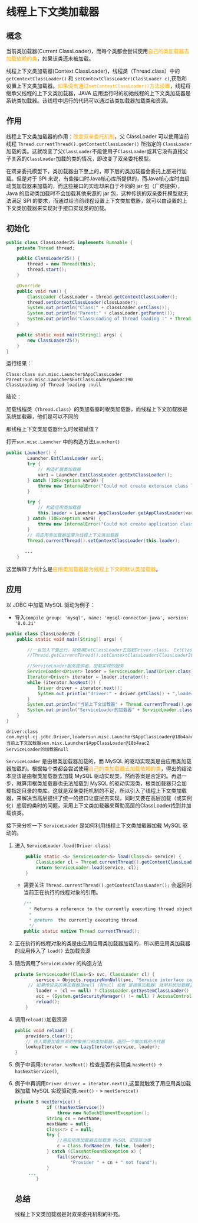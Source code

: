 # 线程上下文类加载器

## 概念

当前类加载器(Current ClassLoader)，而每个类都会尝试使用<font color='orange'>自己的类加载器去加载依赖的类</font>，如果该类还未被加载。

线程上下文类加载器(Context ClassLoader)，线程类（Thread.class）中的`getContextClassLoader()` 和 `setContextClassLoader(ClassLoader c)`,获取和设置上下文类加载器。<font color='orange'>如果没有通过`setContextClassLoader()`方法设置</font>，线程将继承父线程的上下文类加载器，JAVA 应用运行时的初始线程的上下文类加载器是系统类加载器。该线程中运行的代码可以通过该类加载器加载类和资源。

## 作用

线程上下文类加载器的作用：<font color='orange'>改变双亲委托机制</font>，父 ClassLoader 可以使用当前线程 `Thread.currentThread().getContextClassLoader()` 所指定的 `ClassLoader `加载的类。这就改变了父`ClassLoader`不能使用子`ClassLoader`或其它没有直接父子关系的`ClassLoader`加载的类的情况，即改变了双亲委托模型。

在双亲委托模型下，类加载器由下至上的，即下层的类加载器会委托上层进行加载。但是对于 SPI 来说，有些接口时Java核心库所提供的，而Java核心库时由启动类加载器来加载的，而这些接口的实现却来自于不同的 jar 包（厂商提供），Java 的启动类加载时不会加载其他来源的 jar 包，这种传统的双亲委托模型就无法满足 SPI 的要求，而通过给当前线程设置上下文类加载器，就可以由设置的上下文类加载器来实现对于接口实现类的加载。

## 初始化

```java
public class ClassLoader25 implements Runnable {
    private Thread thread;

    public ClassLoader25() {
        thread = new Thread(this);
        thread.start();
    }

    @Override
    public void run() {
        ClassLoader classLoader = thread.getContextClassLoader();
        thread.setContextClassLoader(classLoader);
        System.out.println("Class:" + classLoader.getClass());
        System.out.println("Parent:" + classLoader.getParent());
        System.out.println("ClassLoading of Thread loading :" + Thread.class.getClassLoader());
    }

    public static void main(String[] args) {
        new ClassLoader25();
    }
}
```

运行结果：

```log
Class:class sun.misc.Launcher$AppClassLoader
Parent:sun.misc.Launcher$ExtClassLoader@54e0c190
ClassLoading of Thread loading :null
```

结论：

加载线程类（`Thread.class`）的类加载器时根类加载器，而线程上下文加载器是系统加载器，他们是可以不同的

那线程上下文类加载器什么时候被赋值？

打开`sun.misc.Launcher` 中的构造方法`Launcher()`

```java
public Launcher() {
        Launcher.ExtClassLoader var1;
        try {
            // 构造扩展类加载器
            var1 = Launcher.ExtClassLoader.getExtClassLoader();
        } catch (IOException var10) {
            throw new InternalError("Could not create extension class loader", var10);
        }

        try {
            // 构造应用类加载器
            this.loader = Launcher.AppClassLoader.getAppClassLoader(var1);
        } catch (IOException var9) {
            throw new InternalError("Could not create application class loader", var9);
        }
	    // 将应用类加载器设置为线程上下文类加载器
        Thread.currentThread().setContextClassLoader(this.loader);
    
       ...
    }
```

这里解释了为什么是<font color='orange'>应用类加载器是为线程上下文的默认类加载器</font>。

## 应用

以 JDBC 中加载 MySQL 驱动为例子：

- 导入`compile group: 'mysql', name: 'mysql-connector-java', version: '8.0.21'`

```java
public class ClassLoader26 {
    public static void main(String[] args) {

        //一旦加入下面此行，将使用ExtClassLoader去加载Driver.class， ExtClassLoader不会去加载classpath，因此无法找到MySql的相关驱动。
        //Thread.getCurrentThread().setContextClassLoader(ClassLoader26.class.getClassLoader().parent());

        //ServiceLoader服务提供者，加载实现的服务
        ServiceLoader<Driver> loader = ServiceLoader.load(Driver.class);
        Iterator<Driver> iterator = loader.iterator();
        while (iterator.hasNext()) {
            Driver driver = iterator.next();
            System.out.println("driver:" + driver.getClass() + ",loader" + driver.getClass().getClassLoader());
        }
        System.out.println("当前上下文加载器" + Thread.currentThread().getContextClassLoader());
        System.out.println("ServiceLoader的加载器" + ServiceLoader.class.getClassLoader());
    }
}
```

```log
driver:class com.mysql.cj.jdbc.Driver,loadersun.misc.Launcher$AppClassLoader@18b4aac2
当前上下文加载器sun.misc.Launcher$AppClassLoader@18b4aac2
ServiceLoader的加载器null
```

`ServiceLoader` 是由根类加载器加载的，而 MySQL 的驱动实现类是由应用类加载器加载的。根据每个类都会尝试使用<font color='orange'>自己的类加载器去加载依赖的类</font>，得出的结论本应该是由根类加载器去加载 MySQL 驱动实现类，然而答案是否定的。再退一步，就算用根类加载器也无法加载到 MySQL 的驱动实现类，根类加载器只会加载指定目录的类库。这就是双亲委托机制的不足，所以引入了线程上下文类加载器，来解决当高层提供了统一的接口让底层去实现，同时又要在高层加载（或实例化）底层的类时的问题，采用上下文类加载器来帮助高层的ClassLoader找到并加载该类。

接下来分析一下 `ServiceLoader` 是如何利用线程上下文类加载器加载 MySQL 驱动的。

1. 进入 `ServiceLoader.load(Driver.class)` 

   ```java
       public static <S> ServiceLoader<S> load(Class<S> service) {
           ClassLoader cl = Thread.currentThread().getContextClassLoader();
           return ServiceLoader.load(service, cl);
       }
   ```

   - 需要关注 `Thread.currentThread().getContextClassLoader();` 会返回对当前正在执行的线程对象的引用。

     ```java
     /**
       * Returns a reference to the currently executing thread object.
       *
       * @return  the currently executing thread.
       */
     public static native Thread currentThread();
     ```

2. 正在执行的线程对象的类是由应用应用类加载器加载的，所以把应用类加载器的应用传入了 `load()` 去加载资源

3. 随后调用了`ServiceLoader` 的构造方法

   ```java
   private ServiceLoader(Class<S> svc, ClassLoader cl) {
           service = Objects.requireNonNull(svc, "Service interface cannot be null");
       	// 如果传进来的类加载器是null（有null 或者 是根类加载器）就用系统加载器去替换
           loader = (cl == null) ? ClassLoader.getSystemClassLoader() : cl;
           acc = (System.getSecurityManager() != null) ? AccessController.getContext() : null;
           reload();
       }
   ```

4. 调用`reload()`加载资源

   ```java
   public void reload() {
       providers.clear();
       // 传入需要加载资源的抽象接口和类加载器，返回一个懒加载的迭代器
       lookupIterator = new LazyIterator(service, loader);
   }
   ```

5. 例子中调用`iterator.hasNext()` 检查是否有实现类.`hasNext()` -> `hasNextService()`,

6. 例子中再调用`Driver driver = iterator.next()`,这里就触发了用应用类加载器加载 MySQL 实现驱动类.`next()` - > `nextService()`

   ```java
   private S nextService() {
               if (!hasNextService())
                   throw new NoSuchElementException();
               String cn = nextName;
               nextName = null;
               Class<?> c = null;
               try {
                   //用应用类加载器去加载类 MySQL 实现驱动类
                   c = Class.forName(cn, false, loader);
               } catch (ClassNotFoundException x) {
                   fail(service,
                        "Provider " + cn + " not found");
               }
   		...
           }
   ```

   

   ## 总结

   线程上下文类加载器是对双亲委托机制的补充。

   

